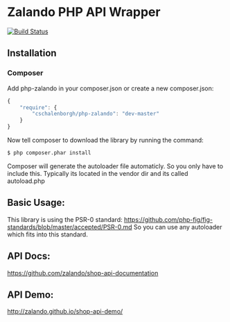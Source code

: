 # Zalando PHP API Wrapper

[![Build Status](https://travis-ci.org/cschalenborgh/php-zalando.svg)](https://travis-ci.org/cschalenborgh/php-zalando)

## Installation

### Composer

Add php-zalando in your composer.json or create a new composer.json:

```js
{
    "require": {
        "cschalenborgh/php-zalando": "dev-master"
    }
}
```

Now tell composer to download the library by running the command:

``` bash
$ php composer.phar install
```

Composer will generate the autoloader file automaticly. So you only have to include this.
Typically its located in the vendor dir and its called autoload.php

## Basic Usage:
This library is using the PSR-0 standard: https://github.com/php-fig/fig-standards/blob/master/accepted/PSR-0.md
So you can use any autoloader which fits into this standard.

## API Docs:
https://github.com/zalando/shop-api-documentation

## API Demo:
http://zalando.github.io/shop-api-demo/
